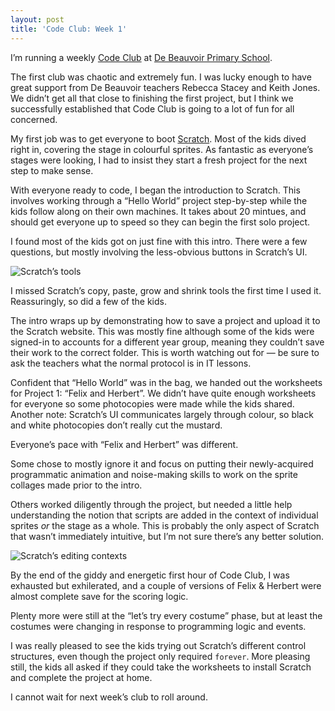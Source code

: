 ```yaml
---
layout: post
title: 'Code Club: Week 1'
---
```


I’m running a weekly [Code Club](http://www.codeclub.org.uk/) at
[De Beauvoir Primary School](http://www.debeauvoir.hackney.sch.uk/).

The first club was chaotic and extremely fun. I was lucky enough to
have great support from De Beauvoir teachers Rebecca Stacey and Keith Jones.
We didn’t get all that close to finishing the first project, but I think we
successfully established that Code Club is going to a lot of fun for all
concerned.

My first job was to get everyone to boot [Scratch](http://scratch.mit.edu/).
Most of the kids dived right in, covering the stage in colourful sprites.
As fantastic as everyone’s stages were looking, I had to insist they start a
fresh project for the next step to make sense.

With everyone ready to code, I began the introduction to Scratch.
This involves working through a “Hello World” project step-by-step while
the kids follow along on their own machines. It takes about 20 mintues,
and should get everyone up to speed so they can begin the first solo project.

I found most of the kids got on just fine with this intro. There were a
few questions, but mostly involving the less-obvious buttons in Scratch’s
UI.

![Scratch’s tools](http://assets.jgwhite.co.uk/images/scratch-tools.png)

I missed Scratch’s copy, paste, grow and shrink tools the first time I used
it. Reassuringly, so did a few of the kids.

The intro wraps up by demonstrating how to save a project and upload it
to the Scratch website. This was mostly fine although some of the kids
were signed-in to accounts for a different year group, meaning they
couldn’t save their work to the correct folder. This is worth watching
out for — be sure to ask the teachers what the normal protocol is
in IT lessons.

Confident that “Hello World” was in the bag, we handed out the worksheets for
Project 1: “Felix and Herbert”. We didn’t have quite enough worksheets
for everyone so some photocopies were made while the kids shared.
Another note: Scratch’s UI communicates largely through colour,
so black and white photocopies don’t really cut the mustard.

Everyone’s pace with “Felix and Herbert” was different.

Some chose to mostly ignore it and focus on putting their newly-acquired
programmatic animation and noise-making skills to work on the sprite collages
made prior to the intro.

Others worked diligently through the project, but needed a little help
understanding the notion that scripts are added in the context of
individual sprites *or* the stage as a whole. This is probably the only aspect
of Scratch that wasn’t immediately intuitive, but I’m not sure there’s any
better solution.

![Scratch’s editing contexts](http://assets.jgwhite.co.uk/images/scratch-contexts.png)

By the end of the giddy and energetic first hour of Code Club, I was
exhausted but exhilerated, and a couple of versions of Felix &amp; Herbert
were almost complete save for the scoring logic.

Plenty more were still at the “let’s try every costume” phase, but at least
the costumes were changing in response to programming logic and events.

I was really pleased to see the kids trying out Scratch’s different control
structures, even though the project only required `forever`.
More pleasing still, the kids all asked if they could take the worksheets
to install Scratch and complete the project at home.

I cannot wait for next week’s club to roll around.
